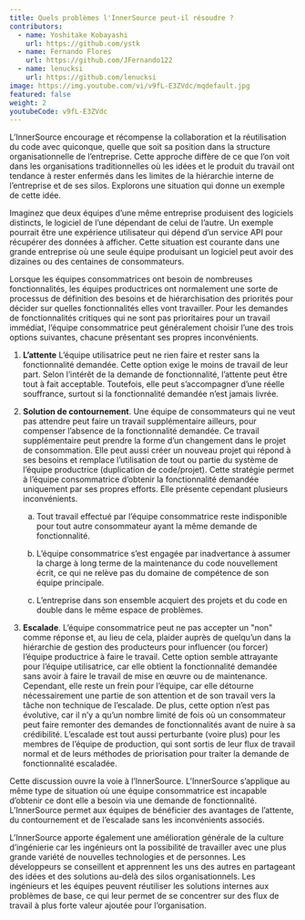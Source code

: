 ```yaml
---
title: Quels problèmes l'InnerSource peut-il résoudre ?
contributors:
  - name: Yoshitake Kobayashi
    url: https://github.com/ystk
  - name: Fernando Flores
    url: https://github.com/JFernando122
  - name: lenucksi
    url: https://github.com/lenucksi
image: https://img.youtube.com/vi/v9fL-E3ZVdc/mqdefault.jpg
featured: false
weight: 2
youtubeCode: v9fL-E3ZVdc
---
```

<div class="paragraph">
<p>L&#8217;InnerSource encourage et récompense la collaboration et la réutilisation du code avec quiconque, quelle que soit sa position dans la structure organisationnelle de l&#8217;entreprise.
Cette approche diffère de ce que l&#8217;on voit dans les organisations traditionnelles où les idées et le produit du travail ont tendance à rester enfermés dans les limites de la hiérarchie interne de l&#8217;entreprise et de ses silos.
Explorons une situation qui donne un exemple de cette idée.</p>
</div>
<div class="paragraph">
<p>Imaginez que deux équipes d&#8217;une même entreprise produisent des logiciels distincts, le logiciel de l&#8217;une dépendant de celui de l&#8217;autre.
Un exemple pourrait être une expérience utilisateur qui dépend d&#8217;un service API pour récupérer des données à afficher.
Cette situation est courante dans une grande entreprise où une seule équipe produisant un logiciel peut avoir des dizaines ou des centaines de consommateurs.</p>
</div>
<div class="paragraph">
<p>Lorsque les équipes consommatrices ont besoin de nombreuses fonctionnalités, les équipes productrices ont normalement une sorte de processus de définition des besoins et de hiérarchisation des priorités pour décider sur quelles fonctionnalités elles vont travailler.
Pour les demandes de fonctionnalités critiques qui ne sont pas prioritaires pour un travail immédiat, l&#8217;équipe consommatrice peut généralement choisir l&#8217;une des trois options suivantes, chacune présentant ses propres inconvénients.</p>
</div>
<div class="olist arabic">
<ol class="arabic">
<li>
<p><strong>L&#8217;attente</strong> L&#8217;équipe utilisatrice peut ne rien faire et rester sans la fonctionnalité demandée.
Cette option exige le moins de travail de leur part.
Selon l&#8217;intérêt de la demande de fonctionnalité, l&#8217;attente peut être tout à fait acceptable.
Toutefois, elle peut s&#8217;accompagner d&#8217;une réelle souffrance, surtout si la fonctionnalité demandée n&#8217;est jamais livrée.</p>
</li>
<li>
<p><strong>Solution de contournement</strong>. Une équipe de consommateurs qui ne veut pas attendre peut faire un travail supplémentaire ailleurs, pour compenser l&#8217;absence de la fonctionnalité demandée.
Ce travail supplémentaire peut prendre la forme d&#8217;un changement dans le projet de consommation.
Elle peut aussi créer un nouveau projet qui répond à ses besoins et remplace l&#8217;utilisation de tout ou partie du système de l&#8217;équipe productrice (duplication de code/projet).
Cette stratégie permet à l&#8217;équipe consommatrice d&#8217;obtenir la fonctionnalité demandée uniquement par ses propres efforts. Elle présente cependant plusieurs inconvénients.</p>
<div class="olist loweralpha">
<ol class="loweralpha" type="a">
<li>
<p>Tout travail effectué par l&#8217;équipe consommatrice reste indisponible pour tout autre consommateur ayant la même demande de fonctionnalité.</p>
</li>
<li>
<p>L&#8217;équipe consommatrice s&#8217;est engagée par inadvertance à assumer la charge à long terme de la maintenance du code nouvellement écrit, ce qui ne relève pas du domaine de compétence de son équipe principale.</p>
</li>
<li>
<p>L&#8217;entreprise dans son ensemble acquiert des projets et du code en double dans le même espace de problèmes.</p>
</li>
</ol>
</div>
</li>
<li>
<p><strong>Escalade</strong>. L&#8217;équipe consommatrice peut ne pas accepter un "non" comme réponse et, au lieu de cela, plaider auprès de quelqu&#8217;un dans la hiérarchie de gestion des producteurs pour influencer (ou forcer) l&#8217;équipe productrice à faire le travail.
Cette option semble attrayante pour l&#8217;équipe utilisatrice, car elle obtient la fonctionnalité demandée sans avoir à faire le travail de mise en œuvre ou de maintenance.
Cependant, elle reste un frein pour l&#8217;équipe, car elle détourne nécessairement une partie de son attention et de son travail vers la tâche non technique de l&#8217;escalade.
De plus, cette option n&#8217;est pas évolutive, car il n&#8217;y a qu&#8217;un nombre limité de fois où un consommateur peut faire remonter des demandes de fonctionnalités avant de nuire à sa crédibilité.
L&#8217;escalade est tout aussi perturbante (voire plus) pour les membres de l&#8217;équipe de production, qui sont sortis de leur flux de travail normal et de leurs méthodes de priorisation pour traiter la demande de fonctionnalité escaladée.</p>
</li>
</ol>
</div>
<div class="paragraph">
<p>Cette discussion ouvre la voie à l&#8217;InnerSource.
L&#8217;InnerSource s&#8217;applique au même type de situation où une équipe consommatrice est incapable d&#8217;obtenir ce dont elle a besoin via une demande de fonctionnalité.
L&#8217;InnerSource permet aux équipes de bénéficier des avantages de l&#8217;attente, du contournement et de l&#8217;escalade sans les inconvénients associés.</p>
</div>
<div class="paragraph">
<p>L&#8217;InnerSource apporte également une amélioration générale de la culture d&#8217;ingénierie car les ingénieurs ont la possibilité de travailler avec une plus grande variété de nouvelles technologies et de personnes.
Les développeurs se conseillent et apprennent les uns des autres en partageant des idées et des solutions au-delà des silos organisationnels.
Les ingénieurs et les équipes peuvent réutiliser les solutions internes aux problèmes de base, ce qui leur permet de se concentrer sur des flux de travail à plus forte valeur ajoutée pour l&#8217;organisation.</p>
</div>
<!--- This file autogenerated from https://github.com/InnerSourceCommons/InnerSourceLearningPath/blob/main/scripts -->